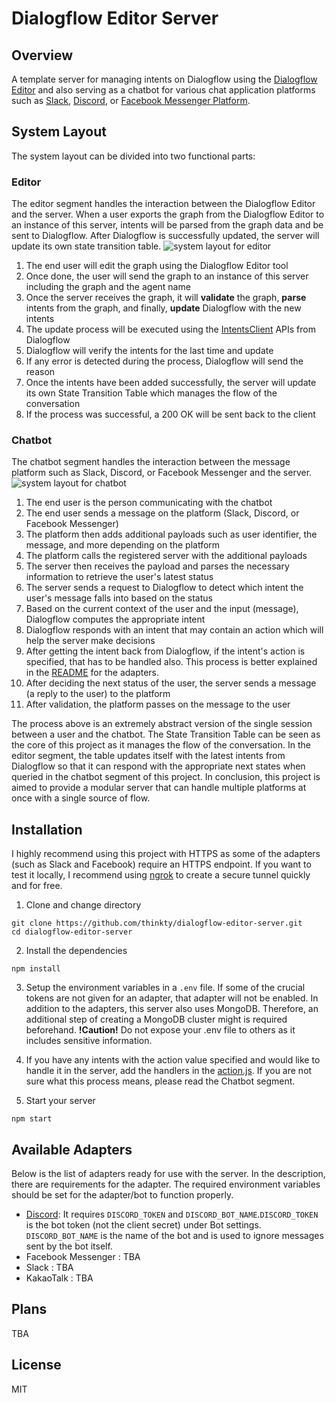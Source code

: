 # Dialogflow Editor Server

## Overview
A template server for managing intents on Dialogflow using the [Dialogflow Editor](https://github.com/thinkty/dialogflow-editor) and also serving as a chatbot for various chat application platforms such as [Slack](https://api.slack.com/bot-users), [Discord](https://discordpy.readthedocs.io/en/latest/discord.html), or [Facebook Messenger Platform](https://developers.facebook.com/docs/messenger-platform/).

## System Layout
The system layout can be divided into two functional parts:

### Editor
The editor segment handles the interaction between the Dialogflow Editor and the server. When a user exports the graph from the Dialogflow Editor to an instance of this server, intents will be parsed from the graph data and be sent to Dialogflow. After Dialogflow is successfully updated, the server will update its own state transition table.
![system layout for editor](https://imgur.com/OfWKkHT.png)
1. The end user will edit the graph using the Dialogflow Editor tool
2. Once done, the user will send the graph to an instance of this server including the graph and the agent name
3. Once the server receives the graph, it will **validate** the graph, **parse** intents from the graph, and finally, **update** Dialogflow with the new intents
4. The update process will be executed using the [IntentsClient](https://googleapis.dev/nodejs/dialogflow/latest/v2.IntentsClient.html#batchUpdateIntents) APIs from Dialogflow
5. Dialogflow will verify the intents for the last time and update
6. If any error is detected during the process, Dialogflow will send the reason
7. Once the intents have been added successfully, the server will update its own State Transition Table which manages the flow of the conversation
8. If the process was successful, a 200 OK will be sent back to the client

### Chatbot
The chatbot segment handles the interaction between the message platform such as Slack, Discord, or Facebook Messenger and the server.
![system layout for chatbot](https://imgur.com/o0VtSQj.png)
1. The end user is the person communicating with the chatbot
2. The end user sends a message on the platform (Slack, Discord, or Facebook Messenger)
3. The platform then adds additional payloads such as user identifier, the message, and more depending on the platform
4. The platform calls the registered server with the additional payloads
5. The server then receives the payload and parses the necessary information to retrieve the user's latest status
6. The server sends a request to Dialogflow to detect which intent the user's message falls into based on the status
7. Based on the current context of the user and the input (message), Dialogflow computes the appropriate intent
8. Dialogflow responds with an intent that may contain an action which will help the server make decisions
9. After getting the intent back from Dialogflow, if the intent's action is specified, that has to be handled also. This process is better explained in the [README](https://github.com/thinkty/dialogflow-editor-server/tree/master/src/api/adapters) for the adapters.
10. After deciding the next status of the user, the server sends a message (a reply to the user) to the platform
11. After validation, the platform passes on the message to the user

The process above is an extremely abstract version of the single session between a user and the chatbot.
The State Transition Table can be seen as the core of this project as it manages the flow of the conversation.
In the editor segment, the table updates itself with the latest intents from Dialogflow so that it can respond with the appropriate next states when queried in the chatbot segment of this project.
In conclusion, this project is aimed to provide a modular server that can handle multiple platforms at once with a single source of flow.

## Installation
I highly recommend using this project with HTTPS as some of the adapters (such as Slack and Facebook) require an HTTPS endpoint.
If you want to test it locally, I recommend using [ngrok](https://ngrok.com/) to create a secure tunnel quickly and for free.

1. Clone and change directory
```
git clone https://github.com/thinkty/dialogflow-editor-server.git
cd dialogflow-editor-server
```
2. Install the dependencies
```
npm install
```
3. Setup the environment variables in a `.env` file. If some of the crucial tokens are not given for an adapter, that adapter will not be enabled. In addition to the adapters, this server also uses MongoDB. Therefore, an additional step of creating a MongoDB cluster might is required beforehand. **!Caution!** Do not expose your .env file to others as it includes sensitive information.

4. If you have any intents with the action value specified and would like to handle it in the server, add the handlers in the [action.js](https://github.com/thinkty/dialogflow-editor-server/tree/master/src/api/adapters). If you are not sure what this process means, please read the Chatbot segment.

5. Start your server
```
npm start
```

## Available Adapters
Below is the list of adapters ready for use with the server.
In the description, there are requirements for the adapter.
The required environment variables should be set for the adapter/bot to function properly.

- [Discord](https://github.com/thinkty/dialogflow-editor-server/blob/master/src/api/adapters/discord.js): It requires `DISCORD_TOKEN` and `DISCORD_BOT_NAME`.`DISCORD_TOKEN` is the bot token (not the client secret) under Bot settings. `DISCORD_BOT_NAME` is the name of the bot and is used to ignore messages sent by the bot itself.
- Facebook Messenger : TBA
- Slack : TBA
- KakaoTalk : TBA

## Plans
TBA

## License
MIT
